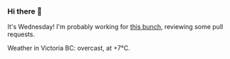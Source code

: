 ### Hi there :wave:

It's Wednesday! I'm probably working for [this bunch](https://github.com/kohofinancial), reviewing some pull requests.

Weather in Victoria BC: overcast, at +7°C.
